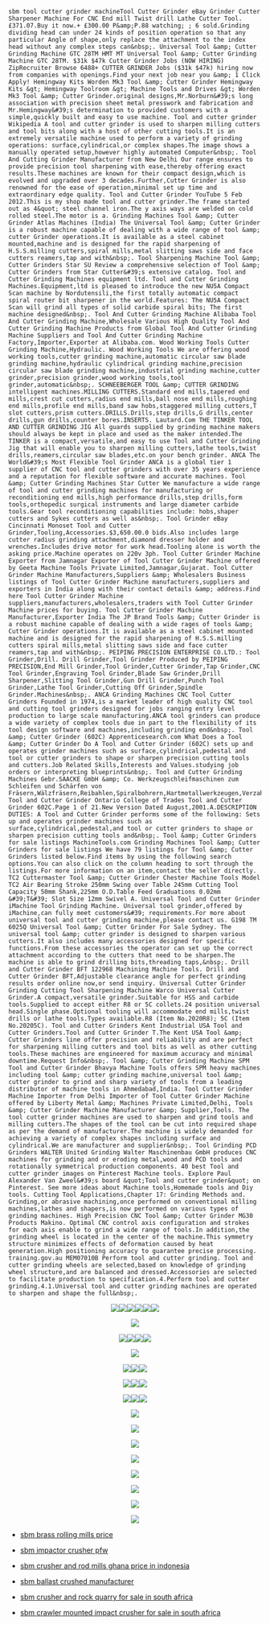 
```
sbm tool cutter grinder machineTool Cutter Grinder eBay Grinder Cutter Sharpener Machine For CNC End mill Twist drill Lathe Cutter Tool.£371.07.Buy it now.+ £300.00 P&amp;P.88 watching; ; 6 sold.Grinding dividing head can under 24 kinds of position operation so that any particular Angle of shape,only replace the attachment to the index head without any complex steps can&nbsp;. Universal Tool &amp; Cutter Grinding Machine GTC 28TM HMT MT Universal Tool &amp; Cutter Grinding Machine GTC 28TM. $31k $47k Cutter Grinder Jobs (NOW HIRING) ZipRecruiter Browse 6488+ CUTTER GRINDER Jobs ($31k $47k) hiring now from companies with openings.Find your next job near you &amp; 1 Click Apply! Hemingway Kits Worden Mk3 Tool &amp; Cutter Grinder Hemingway Kits &gt; Hemingway Toolroom &gt; Machine Tools and Drives &gt; Worden Mk3 Tool &amp; Cutter Grinder.original designs,Mr.Norburn&#39;s long association with precision sheet metal presswork and fabrication and Mr.Hemingway&#39;s determination to provided customers with a simple,quickly built and easy to use machine. Tool and cutter grinder Wikipedia A tool and cutter grinder is used to sharpen milling cutters and tool bits along with a host of other cutting tools.It is an extremely versatile machine used to perform a variety of grinding operations: surface,cylindrical,or complex shapes.The image shows a manually operated setup,however highly automated Computer&nbsp;. Tool And Cutting Grinder Manufacturer from New Delhi Our range ensures to provide precision tool sharpening with ease,thereby offering exact results.These machines are known for their compact design,which is evolved and upgraded over 3 decades.Further,Cutter Grinder is also renowned for the ease of operation,minimal set up time and extraordinary edge quality. Tool and Cutter Grinder YouTube 5 Feb 2012.This is my shop made tool and cutter grinder.The frame started out as 4&quot; steel channel iron.The y axis ways are welded on cold rolled steel.The motor is a. Grinding Machines Tool &amp; Cutter Grinder Atlas Machines (India) The Universal Tool &amp; Cutter Grinder is a robust machine capable of dealing with a wide range of tool &amp; cutter Grinder operations.It is available as a steel cabinet mounted,machine and is designed for the rapid sharpening of H.S.S.milling cutters,spiral mills,metal slitting saws side and face cutters reamers,tap and with&nbsp;. Tool Sharpening Machine Tool &amp; Cutter Grinders Star SU Review a comprehensive selection of Tool &amp; Cutter Grinders from Star Cutter&#39;s extensive catalog. Tool and Cutter Grinding Machines equipment ltd. Tool and Cutter Grinding Machines.Equipment,ltd is pleased to introduce the new NU5A Compact Scan machine by Nordutensili,the first totally automatic compact spiral router bit sharpener in the world.Features: The NU5A Compact Scan will grind all types of solid carbide spiral bits; The first machine designed&nbsp;. Tool And Cutter Grinding Machine Alibaba Tool And Cutter Grinding Machine,Wholesale Various High Quality Tool And Cutter Grinding Machine Products from Global Tool And Cutter Grinding Machine Suppliers and Tool And Cutter Grinding Machine Factory,Importer,Exporter at Alibaba.com. Wood Working Tools Cutter Grinding Machine,Hydraulic. Wood Working Tools We are offering wood working tools,cutter grinding machine,automatic circular saw blade grinding machine,hydraulic cylindrical grinding machine,precision circular saw blade grinding machine,industrial grinding machine,cutter grinder,precision grinder,wood working tools,tool grinder,automatic&nbsp;. SCHNEEBERGER TOOL &amp; CUTTER GRINDING intelligent machines.MILLING CUTTERS.Standard end mills,tapered end mills,crest cut cutters,radius end mills,ball nose end mills,roughing end mills,profile end mills,band saw hobs,staggered milling cutters,T slot cutters,prism cutters.DRILLS.Drills,step drills,G drills,center drills,gun drills,counter bores.INSERTS. Lautard.Com THE TINKER TOOL AND CUTTER GRINDING JIG All guards supplied by grinding machine makers should always be kept in place and used as the maker intended.The TINKER is a compact,versatile,and easy to use Tool and Cutter Grinding Jig that will enable you to sharpen milling cutters,lathe tools,twist drills,reamers,circular saw blades,etc.on your bench grinder. ANCA The World&#39;s Most Flexible Tool Grinder ANCA is a global tier 1 supplier of CNC tool and cutter grinders with over 35 years experience and a reputation for flexible software and accurate machines. Tool &amp; Cutter Grinding Machines Star Cutter We manufacture a wide range of tool and cutter grinding machines for manufacturing or reconditioning end mills,high performance drills,step drills,form tools,orthopedic surgical instruments and large diameter carbide tools.Gear tool reconditioning capabilities include: hobs,shaper cutters and Sykes cutters as well as&nbsp;. Tool Grinder eBay Cincinnati Monoset Tool and Cutter Grinder,Tooling,Accessories.$3,650.00.0 bids.Also includes large cutter radius grinding attachment,diamond dresser holder and wrenches.Includes drive motor for work head.Tooling alone is worth the asking price.Machine operates on 220v 3ph. Tool Cutter Grinder Machine Exporter from Jamnagar Exporter of Tool Cutter Grinder Machine offered by Geeta Machine Tools Private Limited,Jamnagar,Gujarat. Tool Cutter Grinder Machine Manufacturers,Suppliers &amp; Wholesalers Business listings of Tool Cutter Grinder Machine manufacturers,suppliers and exporters in India along with their contact details &amp; address.Find here Tool Cutter Grinder Machine suppliers,manufacturers,wholesalers,traders with Tool Cutter Grinder Machine prices for buying. Tool Cutter Grinder Machine Manufacturer,Exporter India The JP Brand Tools &amp; Cutter Grinder is a robust machine capable of dealing with a wide rages of tools &amp; Cutter Grinder operations.It is available as a steel cabinet mounted machine and is designed for the rapid sharpening of H.S.S.milling cutters spiral mills,metal slitting saws side and face cutter reamers,tap and with&nbsp;. PEIPING PRECISION ENTERPRISE CO.LTD.: Tool Grinder,Drill. Drill Grinder,Tool Grinder Produced by PEIPING PRECISION,End Mill Grinder,Tool Grinder,Cutter Grinder,Tap Grinder,CNC Tool Grinder,Engraving Tool Grinder,Blade Saw Grinder,Drill Sharpener,Slitting Tool Grinder,Gun Drill Grinder,Punch Tool Grinder,Lathe Tool Grinder,Cutting Off Grinder,Spindle Grinder.Machines&nbsp;. ANCA Grinding Machines CNC Tool Cutter Grinders Founded in 1974,is a market leader of high quality CNC tool and cutting tool grinders designed for jobs ranging entry level production to large scale manufacturing.ANCA tool grinders can produce a wide variety of complex tools due in part to the flexibility of its tool design software and machines,including grinding end&nbsp;. Tool &amp; Cutter Grinder (602C) Apprenticesearch.com What Does a Tool &amp; Cutter Grinder Do A Tool and Cutter Grinder (602C) sets up and operates grinder machines such as surface,cylindrical,pedestal and tool or cutter grinders to shape or sharpen precision cutting tools and cutters.Job Related Skills,Interests and Values.studying job orders or interpreting blueprints&nbsp;. Tool and Cutter Grinding Machines Gebr.SAACKE GmbH &amp; Co. Werkzeugschleifmaschinen zum Schleifen und Schärfen von Fräsern,Wälzfräsern,Reibahlen,Spiralbohrern,Hartmetallwerkzeugen,Verzahnwerkzeugen. Tool and Cutter Grinder Ontario College of Trades Tool and Cutter Grinder 602C.Page 1 of 21.New Version Dated August,2001.A.DESCRIPTION DUTIES: A Tool and Cutter Grinder performs some of the following: Sets up and operates grinder machines such as surface,cylindrical,pedestal,and tool or cutter grinders to shape or sharpen precision cutting tools and&nbsp;. Tool &amp; Cutter Grinders for sale listings MachineTools.com Grinding Machines Tool &amp; Cutter Grinders for sale listings We have 79 listings for Tool &amp; Cutter Grinders listed below.Find items by using the following search options.You can also click on the column heading to sort through the listings.For more information on an item,contact the seller directly. TC2 Cuttermaster Tool &amp; Cutter Grinder Chester Machine Tools Model TC2 Air Bearing Stroke 250mm Swing over Table 245mm Cutting Tool Capacity 50mm Shank,225mm O.D.Table Feed Graduations 0.02mm &#39;T&#39; Slot Size 12mm Swivel A. Universal Tool and Cutter Grinder iMachine Tool Grinding Machine. Universal tool grinder,offered by iMachine,can fully meet customers&#39; requirements.For more about universal tool and cutter grinding machine,please contact us. G198 TM 6025Q Universal Tool &amp; Cutter Grinder For Sale Sydney. The universal tool &amp; cutter grinder is designed to sharpen various cutters.It also includes many accessories designed for specific functions.From these accessories the operator can set up the correct attachment according to the cutters that need to be sharpen.The machine is able to grind drilling bits,threading taps,&nbsp;. Drill and Cutter Grinder BFT 122968 Machining Machine Tools. Drill and Cutter Grinder BFT,Adjustable clearance angle for perfect grinding results order online now,or send inquiry. Universal Cutter Grinder Grinding Cutting Tool Sharpening Machine Warco Universal Cutter Grinder.A compact,versatile grinder.Suitable for HSS and carbide tools.Supplied to accept either R8 or 5C collets.24 position universal head.Single phase.Optional tooling will accommodate end mills,twist drills or lathe tools.Types available.R8 (Item No.2020R8); 5C (Item No.20205C). Tool and Cutter Grinders Kent Industrial USA Tool and Cutter Grinders.Tool and Cutter Grinder T.The Kent USA Tool &amp; Cutter Grinders line offer precision and reliability and are perfect for sharpening milling cutters and tool bits as well as other cutting tools.These machines are engineered for maximum accuracy and minimal downtime.Request Info&nbsp;. Tool &amp; Cutter Grinding Machine SPM Tool and Cutter Grinder Bhavya Machine Tools offers SPM heavy machines including tool &amp; cutter grinding machine,universal tool &amp; cutter grinder to grind and sharp variety of tools from a leading distributor of machine tools in Ahmedabad,India. Tool Cutter Grinder Machine Importer from Delhi Importer of Tool Cutter Grinder Machine offered by Liberty Metal &amp; Machines Private Limited,Delhi, Tools &amp; Cutter Grinder Machine Manufacturer &amp; Supplier,Tools. The tool cutter grinder machines are used to sharpen and grind tools and milling cutters.The shapes of the tool can be cut into required shape as per the demand of manufacturer.The machine is widely demanded for achieving a variety of complex shapes including surface and cylindrical.We are manufacturer and supplier&nbsp;. Tool Grinding PCD Grinders WALTER United Grinding Walter Maschinenbau GmbH produces CNC machines for grinding and or eroding metal,wood and PCD tools and rotationally symmetrical production components. 40 best Tool and cutter grinder images on Pinterest Machine tools. Explore Paul Alexander Van Zweel&#39;s board &quot;Tool and cutter grinder&quot; on Pinterest. See more ideas about Machine tools,Homemade tools and Diy tools. Cutting Tool Applications,Chapter 17: Grinding Methods and. Grinding,or abrasive machining,once performed on conventional milling machines,lathes and shapers,is now performed on various types of grinding machines. High Precision CNC Tool &amp; Cutter Grinder MG30 Products Makino. Optimal CNC control axis configuration and strokes for each axis enable to grind a wide range of tools.In addition,the grinding wheel is located in the center of the machine.This symmetry structure minimizes effects of deformation caused by heat generation.High positioning accuracy to guarantee precise processing. training.gov.au MEM07010B Perform tool and cutter grinding. Tool and cutter grinding wheels are selected,based on knowledge of grinding wheel structure,and are balanced and dressed.Accessories are selected to facilitate production to specification.4.Perform tool and cutter grinding.4.1.Universal tool and cutter grinding machines are operated to sharpen and shape the full&nbsp;. 
```

<div align="center">
  
<a rel="nofollow" href="https://m.shibang-china.com?f=github&k=sbm+tool+cutter+grinder+machine"><img src="https://static.shibang-china.com/en/l.png"></a><img src="https://static.shibang-china.com/en/hw.png"><a rel="nofollow" href="https://m.shibang-china.com/product/?f=github&k=sbm+tool+cutter+grinder+machine"><img src="https://static.shibang-china.com/en/p.png"></a><a rel="nofollow" href="https://m.shibang-china.com/cases/?f=github&k=sbm+tool+cutter+grinder+machine"><img src="https://static.shibang-china.com/en/c.png"></a><a rel="nofollow" href="https://m.shibang-china.com/news/?f=github&k=sbm+tool+cutter+grinder+machine"><img src="https://static.shibang-china.com/en/n.png"></a><a rel="nofollow" href="https://m.shibang-china.com?f=github&k=sbm+tool+cutter+grinder+machine"><img src="https://static.shibang-china.com/en/m.png"></a>

<a rel="nofollow" href="https://m.shibang-china.com/product/?f=github&k=sbm+tool+cutter+grinder+machine"><img src="https://static.shibang-china.com/en/b.jpg"></a>
  
<a rel="nofollow" href="https://m.shibang-china.com/solution-aggregate.html?f=github&k=sbm+tool+cutter+grinder+machine"><img src="https://static.shibang-china.com/en/a.jpg"></a><a rel="nofollow" href="https://m.shibang-china.com/solution-mine.html?f=github&k=sbm+tool+cutter+grinder+machine"><img src="https://static.shibang-china.com/en/m.jpg"></a><a rel="nofollow" href="https://m.shibang-china.com/solution-mill.html?f=github&k=sbm+tool+cutter+grinder+machine"><img src="https://static.shibang-china.com/en/g.jpg"></a><a rel="nofollow" href="https://m.shibang-china.com/solution-epc.html?f=github&k=sbm+tool+cutter+grinder+machine"><img src="https://static.shibang-china.com/en/e.jpg"></a>

<a rel="nofollow" href="https://m.shibang-china.com/product/?f=github&k=sbm+tool+cutter+grinder+machine"><img src="https://static.shibang-china.com/en/a-p.png"></a>

<a rel="nofollow" href="https://m.shibang-china.com/product/crusher/c6x.html?f=github&k=sbm+tool+cutter+grinder+machine"><img src="https://static.shibang-china.com/en/j.jpg"></a><a rel="nofollow" href="https://m.shibang-china.com/product/crusher/ci5x.html?f=github&k=sbm+tool+cutter+grinder+machine"><img src="https://static.shibang-china.com/en/i.jpg"></a><a rel="nofollow" href="https://m.shibang-china.com/product/crusher/hst.html?f=github&k=sbm+tool+cutter+grinder+machine"><img src="https://static.shibang-china.com/en/c.jpg"></a>

<a rel="nofollow" href="https://m.shibang-china.com/product/mill/mtw.html?f=github&k=sbm+tool+cutter+grinder+machine"><img src="https://static.shibang-china.com/en/mtw.jpg"></a><a rel="nofollow" href="https://m.shibang-china.com/product/mill/scm.html?f=github&k=sbm+tool+cutter+grinder+machine"><img src="https://static.shibang-china.com/en/scm.jpg"></a><a rel="nofollow" href="https://m.shibang-china.com/product/mill/lm.html?f=github&k=sbm+tool+cutter+grinder+machine"><img src="https://static.shibang-china.com/en/lm.jpg"></a>

<a rel="nofollow" href="https://m.shibang-china.com/product/sand/vsi6x.html?f=github&k=sbm+tool+cutter+grinder+machine"><img src="https://static.shibang-china.com/en/6x.jpg"></a><a rel="nofollow" href="https://m.shibang-china.com/product/sand/vu.html?f=github&k=sbm+tool+cutter+grinder+machine"><img src="https://static.shibang-china.com/en/vu.jpg"></a><a rel="nofollow" href="https://m.shibang-china.com/product/mobile/klun.html?f=github&k=sbm+tool+cutter+grinder+machine"><img src="https://static.shibang-china.com/en/k.jpg"></a>

<a rel="nofollow" href="https://m.shibang-china.com/cases/?f=github&k=sbm+tool+cutter+grinder+machine"><img src="https://static.shibang-china.com/en/case.png"></a>

<a rel="nofollow" href="https://m.shibang-china.com/cases/aggregate/202.html?f=github&k=sbm+tool+cutter+grinder+machine"><img src="https://static.shibang-china.com/en/c-1.jpg"></a>

<a rel="nofollow" href="https://m.shibang-china.com/cases/aggregate/203.html?f=github&k=sbm+tool+cutter+grinder+machine"><img src="https://static.shibang-china.com/en/c-2.jpg"></a>

<a rel="nofollow" href="https://m.shibang-china.com/cases/mill/123.html?f=github&k=sbm+tool+cutter+grinder+machine"><img src="https://static.shibang-china.com/en/c-3.jpg"></a>

<a rel="nofollow" href="https://m.shibang-china.com/contact_us.html?f=github&k=sbm+tool+cutter+grinder+machine"><img src="https://static.shibang-china.com/en/contact.png"></a>

<a rel="nofollow" href="https://swt.shibang-china.com/?f=github&k=sbm+tool+cutter+grinder+machine"><img src="https://static.shibang-china.com/en/chat.png"></a>

<a rel="nofollow" href="https://whatsapp.shibangsoft.com/WhatsApp.php?f=github&k=sbm+tool+cutter+grinder+machine"><img src="https://static.shibang-china.com/en/whatsapp.png"></a>

<a rel="nofollow" href="https://m.shibang-china.com/?f=github&k=sbm+tool+cutter+grinder+machine"><img src="https://static.shibang-china.com/en/website.png"></a>

</div>


* [sbm brass rolling mills price](sbm%20brass%20rolling%20mills%20price.md)

* [sbm impactor crusher pfw](sbm%20impactor%20crusher%20pfw.md)

* [sbm crusher and rod mills ghana price in indonesia](sbm%20crusher%20and%20rod%20mills%20ghana%20price%20in%20indonesia.md)

* [sbm ballast crushed manufacturer](sbm%20ballast%20crushed%20manufacturer.md)

* [sbm crusher and rock quarry for sale in south africa](sbm%20crusher%20and%20rock%20quarry%20for%20sale%20in%20south%20africa.md)

* [sbm crawler mounted impact crusher for sale in south africa](sbm%20crawler%20mounted%20impact%20crusher%20for%20sale%20in%20south%20africa.md)